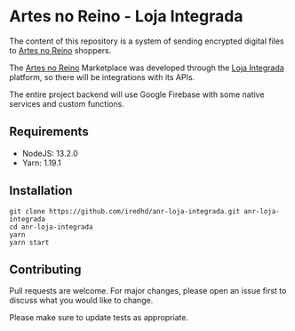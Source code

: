 # Artes no Reino - Loja Integrada

The content of this repository is a system of sending encrypted digital files to [Artes no Reino](https://loja.artesnoreino.com.br) shoppers.

The [Artes no Reino](https://loja.artesnoreino.com.br) Marketplace was developed through the [Loja Integrada](https://lojaintegrada.com.br) platform, so there will be integrations with its APIs.

The entire project backend will use Google Firebase with some native services and custom functions.

## Requirements 
* NodeJS: 13.2.0
* Yarn: 1.19.1

## Installation
```
git clone https://github.com/iredhd/anr-loja-integrada.git anr-loja-integrada
cd anr-loja-integrada
yarn
yarn start
```

## Contributing
Pull requests are welcome. For major changes, please open an issue first to discuss what you would like to change.

Please make sure to update tests as appropriate.